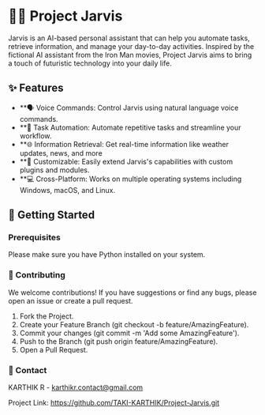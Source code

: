 # 👨‍💻 Project Jarvis

Jarvis is an AI-based personal assistant that can help you automate tasks, retrieve information, and manage your day-to-day activities. Inspired by the fictional AI assistant from the Iron Man movies, Project Jarvis aims to bring a touch of futuristic technology into your daily life.

## ✨ Features

- **🗣️ Voice Commands: Control Jarvis using natural language voice commands.
- **🤖 Task Automation: Automate repetitive tasks and streamline your workflow.
- **🌐 Information Retrieval: Get real-time information like weather updates, news, and more
- **🔧 Customizable: Easily extend Jarvis's capabilities with custom plugins and modules.
- **💻 Cross-Platform: Works on multiple operating systems including Windows, macOS, and Linux.

## 🚀 Getting Started

### Prerequisites

Please make sure you have Python installed on your system.

### 🤝 Contributing
We welcome contributions! If you have suggestions or find any bugs, please open an issue or create a pull request.

1. Fork the Project.
2. Create your Feature Branch (git checkout -b feature/AmazingFeature).
3. Commit your changes (git commit -m 'Add some AmazingFeature').
4. Push to the Branch (git push origin feature/AmazingFeature).
5. Open a Pull Request.

### 📧 Contact
KARTHIK R - karthikr.contact@gmail.com

Project Link: https://github.com/TAKI-KARTHIK/Project-Jarvis.git


